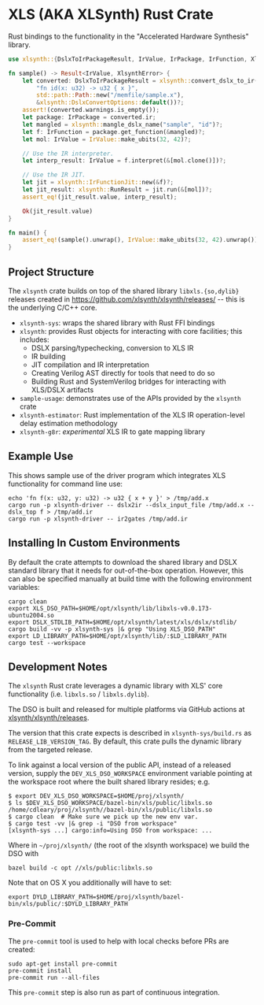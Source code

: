 # XLS (AKA XLSynth) Rust Crate

Rust bindings to the functionality in the "Accelerated Hardware Synthesis" library.

```rust
use xlsynth::{DslxToIrPackageResult, IrValue, IrPackage, IrFunction, XlsynthError};

fn sample() -> Result<IrValue, XlsynthError> {
    let converted: DslxToIrPackageResult = xlsynth::convert_dslx_to_ir(
        "fn id(x: u32) -> u32 { x }",
        std::path::Path::new("/memfile/sample.x"),
        &xlsynth::DslxConvertOptions::default())?;
    assert!(converted.warnings.is_empty());
    let package: IrPackage = converted.ir;
    let mangled = xlsynth::mangle_dslx_name("sample", "id")?;
    let f: IrFunction = package.get_function(&mangled)?;
    let mol: IrValue = IrValue::make_ubits(32, 42)?;

    // Use the IR interpreter.
    let interp_result: IrValue = f.interpret(&[mol.clone()])?;

    // Use the IR JIT.
    let jit = xlsynth::IrFunctionJit::new(&f)?;
    let jit_result: xlsynth::RunResult = jit.run(&[mol])?;
    assert_eq!(jit_result.value, interp_result);

    Ok(jit_result.value)
}

fn main() {
    assert_eq!(sample().unwrap(), IrValue::make_ubits(32, 42).unwrap());
}
```

## Project Structure

The `xlsynth` crate builds on top of the shared library `libxls.{so,dylib}` releases created in
<https://github.com/xlsynth/xlsynth/releases/> -- this is the underlying C/C++ core.

- `xlsynth-sys`: wraps the shared library with Rust FFI bindings
- `xlsynth`: provides Rust objects for interacting with core facilities; this includes:
  - DSLX parsing/typechecking, conversion to XLS IR
  - IR building
  - JIT compilation and IR interpretation
  - Creating Verilog AST directly for tools that need to do so
  - Building Rust and SystemVerilog bridges for interacting with XLS/DSLX artifacts
- `sample-usage`: demonstrates use of the APIs provided by the `xlsynth` crate
- `xlsynth-estimator`: Rust implementation of the XLS IR operation-level delay estimation
  methodology
- `xlsynth-g8r`: _experimental_ XLS IR to gate mapping library

## Example Use

This shows sample use of the driver program which integrates XLS functionality for command line use:

```shell
echo 'fn f(x: u32, y: u32) -> u32 { x + y }' > /tmp/add.x
cargo run -p xlsynth-driver -- dslx2ir --dslx_input_file /tmp/add.x --dslx_top f > /tmp/add.ir
cargo run -p xlsynth-driver -- ir2gates /tmp/add.ir
```

## Installing In Custom Environments

By default the crate attempts to download the shared library and DSLX standard library that it needs
for out-of-the-box operation. However, this can also be specified manually at build time with the
following environment variables:

```shell
cargo clean
export XLS_DSO_PATH=$HOME/opt/xlsynth/lib/libxls-v0.0.173-ubuntu2004.so
export DSLX_STDLIB_PATH=$HOME/opt/xlsynth/latest/xls/dslx/stdlib/
cargo build -vv -p xlsynth-sys |& grep "Using XLS_DSO_PATH"
export LD_LIBRARY_PATH=$HOME/opt/xlsynth/lib/:$LD_LIBRARY_PATH
cargo test --workspace
```

## Development Notes

The `xlsynth` Rust crate leverages a dynamic library with XLS' core functionality (i.e. `libxls.so`
/ `libxls.dylib`).

The DSO is built and released for multiple platforms via GitHub actions at
[xlsynth/xlsynth/releases](https://github.com/xlsynth/xlsynth/releases/).

The version that this crate expects is described in `xlsynth-sys/build.rs` as
`RELEASE_LIB_VERSION_TAG`. By default, this crate pulls the dynamic library from the targeted
release.

To link against a local version of the public API, instead of a released version, supply the
`DEV_XLS_DSO_WORKSPACE` environment variable pointing at the workspace root where the built shared
library resides; e.g.

```shell
$ export DEV_XLS_DSO_WORKSPACE=$HOME/proj/xlsynth/
$ ls $DEV_XLS_DSO_WORKSPACE/bazel-bin/xls/public/libxls.so
/home/cdleary/proj/xlsynth//bazel-bin/xls/public/libxls.so
$ cargo clean  # Make sure we pick up the new env var.
$ cargo test -vv |& grep -i "DSO from workspace"
[xlsynth-sys ...] cargo:info=Using DSO from workspace: ...
```

Where in `~/proj/xlsynth/` (the root of the xlsynth workspace) we build the DSO with

```shell
bazel build -c opt //xls/public:libxls.so
```

Note that on OS X you additionally will have to set:

```shell
export DYLD_LIBRARY_PATH=$HOME/proj/xlsynth/bazel-bin/xls/public/:$DYLD_LIBRARY_PATH
```

### Pre-Commit

The `pre-commit` tool is used to help with local checks before PRs are created:

```shell
sudo apt-get install pre-commit
pre-commit install
pre-commit run --all-files
```

This `pre-commit` step is also run as part of continuous integration.
